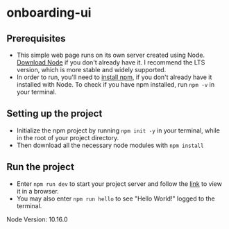 # onboarding-ui

## Prerequisites
* This simple web page runs on its own server created using Node. [Download Node](https://nodejs.org/en/) if you don't already have it. I recommend the LTS version, which is more stable and widely supported.
* In order to run, you'll need to [install npm](https://www.npmjs.com/get-npm), if you don't already have it installed with Node. To check if you have npm installed, run `npm -v` in your terminal.

## Setting up the project
* Initialize the npm project by running `npm init -y` in your terminal, while in the root of your project directory.
* Then download all the necessary node modules with `npm install`

## Run the project
* Enter `npm run dev` to start your project server and follow the [link](http://localhost:9000/) to view it in a browser.
* You may also enter `npm run hello` to see "Hello World!" logged to the terminal.

Node Version: 10.16.0
